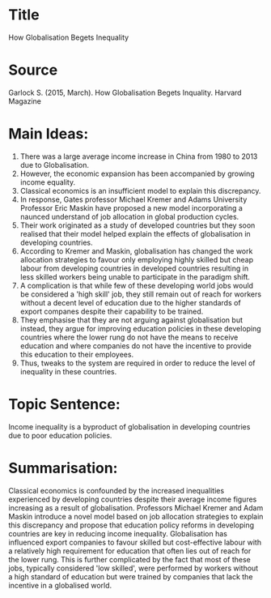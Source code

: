 # Title

How Globalisation Begets Inequality

# Source

Garlock S. (2015, March). How Globalisation Begets Inquality.  Harvard Magazine

# Main Ideas:

1. There was a large average income increase in China from 1980 to 2013 due to
   Globalisation.
2. However, the economic expansion has been accompanied by growing income
   equality.
3. Classical economics is an insufficient model to explain this discrepancy.
4. In response, Gates professor Michael Kremer and Adams University Professor
   Eric Maskin have proposed a new model incorporating a naunced understand of
   job allocation in global production cycles.
5. Their work originated as a study of developed countries but they soon
   realised that their model helped explain the effects of globalisation in
   developing countries.
6. According to Kremer and Maskin, globalisation has changed the work allocation
   strategies to favour only employing highly skilled but cheap labour from
   developing countries in developed countries resulting in less skilled workers
   being unable to participate in the paradigm shift.
7. A complication is that while few of these developing world jobs would be
   considered a 'high skill' job, they still remain out of reach for workers
   without a decent level of education due to the higher standards of export
   companes despite their capability to be trained.
8. They emphasise that they are not arguing against globalisation but instead,
   they argue for improving education policies in these developing countries
   where the lower rung do not have the means to receive education and where
   companies do not have the incentive to provide this education to their
   employees.
9. Thus, tweaks to the system are required in order to reduce the level of
   inequality in these countries.

# Topic Sentence:

Income inequality is a byproduct of globalisation in developing countries due to
poor education policies.

# Summarisation:

Classical economics is confounded by the increased inequalities experienced by
developing countries despite their average income figures increasing as a result
of globalisation. Professors Michael Kremer and Adam Maskin introduce a novel
model based on job allocation strategies to explain this discrepancy and propose
that education policy reforms in developing countries are key in reducing income
inequality. Globalisation has influenced export companies to favour skilled but
cost-effective labour with a relatively high requirement for education that
often lies out of reach for the lower rung. This is further complicated by the
fact that most of these jobs, typically considered 'low skilled', were performed
by workers without a high standard of education but were trained by companies
that lack the incentive in a globalised world.
